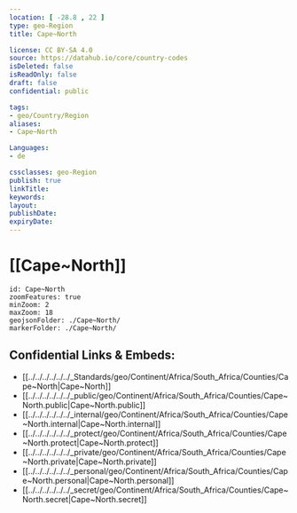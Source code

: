 ```yaml
---
location: [ -28.8 , 22 ] 
type: geo-Region
title: Cape~North

license: CC BY-SA 4.0
source: https://datahub.io/core/country-codes
isDeleted: false
isReadOnly: false
draft: false
confidential: public

tags:
- geo/Country/Region
aliases:
- Cape~North

Languages:
- de

cssclasses: geo-Region
publish: true
linkTitle: 
keywords: 
layout: 
publishDate: 
expiryDate: 
---
```


# [[Cape~North]] 

```leaflet
id: Cape~North
zoomFeatures: true 
minZoom: 2 
maxZoom: 18
geojsonFolder: ./Cape~North/
markerFolder: ./Cape~North/
```


## Confidential Links & Embeds: 
- [[../../../../../../_Standards/geo/Continent/Africa/South_Africa/Counties/Cape~North|Cape~North]] 
- [[../../../../../../_public/geo/Continent/Africa/South_Africa/Counties/Cape~North.public|Cape~North.public]] 
- [[../../../../../../_internal/geo/Continent/Africa/South_Africa/Counties/Cape~North.internal|Cape~North.internal]] 
- [[../../../../../../_protect/geo/Continent/Africa/South_Africa/Counties/Cape~North.protect|Cape~North.protect]] 
- [[../../../../../../_private/geo/Continent/Africa/South_Africa/Counties/Cape~North.private|Cape~North.private]] 
- [[../../../../../../_personal/geo/Continent/Africa/South_Africa/Counties/Cape~North.personal|Cape~North.personal]] 
- [[../../../../../../_secret/geo/Continent/Africa/South_Africa/Counties/Cape~North.secret|Cape~North.secret]] 

